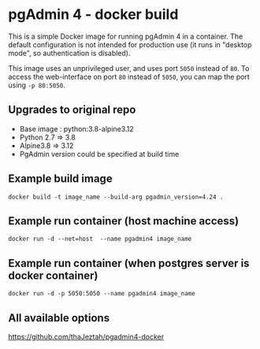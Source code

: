 # pgAdmin 4 - docker build

This is a simple Docker image for running pgAdmin 4 in a container. The default
configuration is not intended for production use (it runs in "desktop mode",
so authentication is disabled).

This image uses an unprivileged user, and uses port `5050` instead of `80`.
To access the web-interface on port `80` instead of `5050`, you can map the
port using `-p 80:5050`.

## Upgrades to original repo

- Base image : python:3.8-alpine3.12
- Python 2.7 => 3.8
- Alpine3.8 => 3.12
- PgAdmin version could be specified at build time

## Example build image
```docker build -t image_name --build-arg pgadmin_version=4.24 .```

## Example run container (host machine access)
```docker run -d --net=host  --name pgadmin4 image_name```

## Example run container (when postgres server is docker container)
```docker run -d -p 5050:5050 --name pgadmin4 image_name```

## All available options
https://github.com/thaJeztah/pgadmin4-docker
